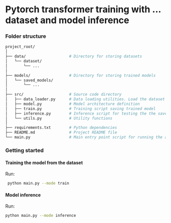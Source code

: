 # Pytorch transformer training with ... dataset and model inference

### Folder structure

```sh
project_root/
│
├── data/                   # Directory for storing datasets
│   └── dataset/
│       └── ...
│
├── models/                 # Directory for storing trained models
│   └── saved_models/
│       └── ...
│
├── src/                    # Source code directory
│   ├── data_loader.py      # Data loading utilities. Load the dataset from the specified directory (data/ in this case) or from external sources like databases or APIs
│   ├── model.py            # Model architecture definition
│   ├── train.py            # Training script saving trained model
│   ├── inference.py        # Inference script for testing the the saved model
│   └── utils.py            # Utility functions
│
├── requirements.txt        # Python dependencies
├── README.md               # Project README file
└── main.py                 # Main entry point script for running the application
```

### Getting started

#### Training the model from the dataset

Run:

```sh
 python main.py --mode train
 ```

 #### Model inference

Run:

 ```sh
 python main.py --mode inference
 ```